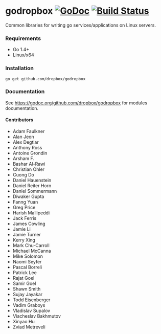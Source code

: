 # godropbox [![GoDoc](https://godoc.org/github.com/dropbox/godropbox?status.svg)](https://godoc.org/github.com/dropbox/godropbox) [![Build Status](https://travis-ci.org/dropbox/godropbox.svg)](https://travis-ci.org/dropbox/godropbox)

Common libraries for writing go services/applications on Linux servers.

### Requirements
 * Go 1.4+
 * Linux/x64

### Installation
``go get github.com/dropbox/godropbox``

### Documentation

See https://godoc.org/github.com/dropbox/godropbox for modules documentation.

#### Contributors
- Adam Faulkner
- Alan Jeon
- Alex Degtiar
- Anthony Ross
- Antoine Grondin
- Arsham F.
- Bashar Al-Rawi
- Christian Ohler
- Cuong Do
- Daniel Hauenstein
- Daniel Reiter Horn
- Daniel Sommermann
- Diwaker Gupta
- Fanng Yuan
- Greg Price
- Harish Mallipeddi
- Jack Ferris
- James Cowling
- Jamie Li
- Jamie Turner
- Kerry Xing
- Mark Chu-Carroll
- Michael McCanna
- Mike Solomon
- Naomi Seyfer
- Pascal Borreli
- Patrick Lee
- Rajat Goel
- Samir Goel
- Shawn Smith
- Sujay Jayakar
- Todd Eisenberger
- Vadim Graboys
- Vladislav Supalov
- Viacheslav Bakhmutov
- Xinyao Hu
- Zviad Metreveli
